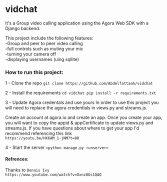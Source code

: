 # vidchat

It's a Group video calling application using the Agora Web SDK with a Django backend.

This project include the following features: <br>
-Group and peer to peer video calling <br>
-full controls such as muting your mic <br>
-turning your camera off <br>
-displaying usernames (uing sqllite) <br>



### How to run this project:

1 - Clone the repo
`git clone https://github.com/Abdelfattaah/vidchat`

2 - Install the requirements
`cd vidchat
pip install -r requirements.txt`

3 - Update Agora credentals and use yours
In order to use this project you will need to replace the agora credentials in views.py and streams.js.

Create an account at agora.io and create an app. Once you create your app, you will want to copy the appid & appCertificate to update views.py and streams.js. If you have questions about where to get your app I'd recommend referencing this link <br> `https://youtu.be/HX6AM_1-jNM?t=88`

4 - Start the server
`<python manage.py runserver>`


#### Refrences:
Thanks to `Dennis Ivy` <br>
`https://www.youtube.com/watch?v=Oxnz8Us1QAQ`

